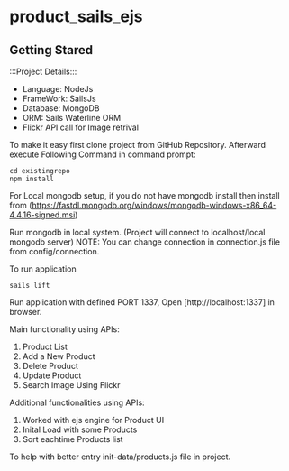 # product_sails_ejs

## Getting Stared

:::Project Details:::
 - Language: NodeJs
 - FrameWork: SailsJs
 - Database: MongoDB
 - ORM: Sails Waterline ORM
 - Flickr API call for Image retrival


To make it easy first clone project from GitHub Repository.
Afterward execute Following Command in  command prompt:

```
cd existingrepo
npm install
```

For Local mongodb setup,
 if you do not have mongodb install then install from (https://fastdl.mongodb.org/windows/mongodb-windows-x86_64-4.4.16-signed.msi)

Run mongodb in local system. (Project will connect to localhost/local mongodb server)
NOTE: You can change connection in connection.js file from config/connection.

To run application 
```
sails lift
```

Run application with defined PORT 1337, Open [http://localhost:1337] in browser.

Main functionality using APIs:

1. Product List
2. Add a New Product
3. Delete Product
4. Update Product
5. Search Image Using Flickr

Additional functionalities using APIs: 

1. Worked with ejs engine for Product UI
2. Inital Load with some Products
3. Sort eachtime Products list 

To help with better entry init-data/products.js file in project.
